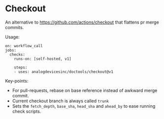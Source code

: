 Checkout
========

An alternative to https://github.com/actions/checkout that flattens pr merge commits.

Usage:

```
on: workflow_call
jobs:
  checks:
    runs-on: [self-hosted, v1]

    steps:
    - uses: analogdevicesinc/doctools/checkout@v1
```

Key-points:

* For pull-requests, rebase on base reference instead of awkward merge commit.
* Current checkout branch is always called `trunk`
* Sets the `fetch_depth`, `base_sha`, `head_sha` and `ahead_by` to
  ease running check scripts.

